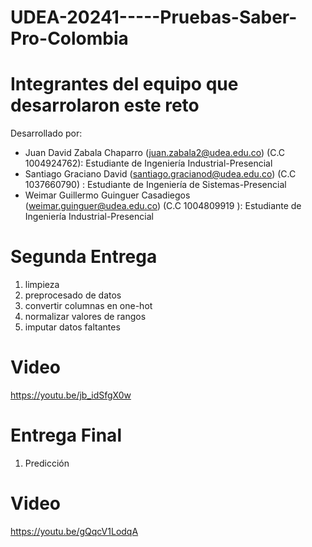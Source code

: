 # UDEA-20241-----Pruebas-Saber-Pro-Colombia

# Integrantes del equipo que desarrolaron este reto 

 Desarrollado por:
-  Juan David Zabala Chaparro (juan.zabala2@udea.edu.co) (C.C 1004924762): Estudiante de Ingeniería Industrial-Presencial 
-  Santiago Graciano David (santiago.gracianod@udea.edu.co) (C.C 1037660790) : Estudiante de Ingeniería de Sistemas-Presencial
-  Weimar Guillermo Guinguer Casadiegos (weimar.guinguer@udea.edu.co) (C.C 1004809919 ): Estudiante de Ingeniería Industrial-Presencial

# Segunda Entrega
   1. limpieza
   2. preprocesado de datos
   3. convertir columnas en one-hot
   4. normalizar valores de rangos
   5. imputar datos faltantes

# Video
https://youtu.be/jb_idSfgX0w

# Entrega Final
   1. Predicción

# Video 
https://youtu.be/gQqcV1LodqA
